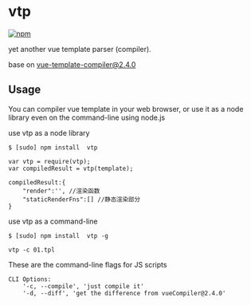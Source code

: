 # vtp

[![npm](https://img.shields.io/npm/v/vtp.svg)](https://www.npmjs.com/package/vtp)

yet another vue template parser (compiler).

base on vue-template-compiler@2.4.0


## Usage
You can compiler vue template in your web browser, or use it as a node library even on the command-line using node.js 


use vtp as a node library

```
$ [sudo] npm install  vtp
```
```
var vtp = require(vtp);
var compiledResult = vtp(template);
```
```
compiledResult:{
    "render":'', //渲染函数
    "staticRenderFns":[] //静态渲染部分
}
```

use vtp as a command-line

```
$ [sudo] npm install  vtp -g

vtp -c 01.tpl
```

These are the command-line flags for JS scripts

```
CLI Options:
	'-c, --compile', 'just compile it'
	'-d, --diff', 'get the difference from vueCompiler@2.4.0'
```
